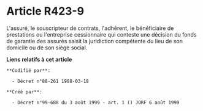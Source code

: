 # Article R423-9

L'assuré, le souscripteur de contrats, l'adhérent, le bénéficiaire de prestations ou l'entreprise cessionnaire qui conteste
une décision du fonds de garantie des assurés saisit la juridiction compétente du lieu de son domicile ou de son siège
social.

**Liens relatifs à cet article**

	**Codifié par**:

	  - Décret n°88-261 1988-03-18

	**Créé par**:

	  - Décret n°99-688 du 3 août 1999 - art. 1 () JORF 6 août 1999
